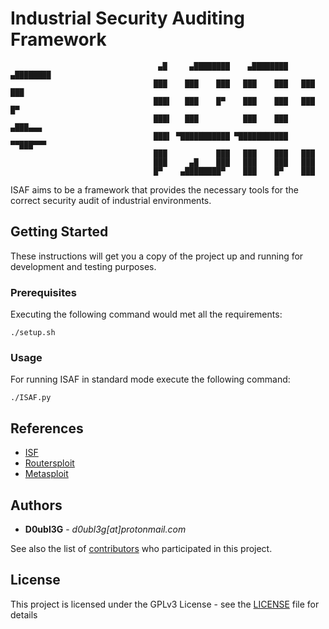 # Industrial Security Auditing Framework


                                     ▄█     ▄████████    ▄████████    ▄████████ 
                                    ███    ███    ███   ███    ███   ███    ███ 
                                    ███▌   ███    █▀    ███    ███   ███    █▀  
                                    ███▌   ███          ███    ███  ▄███▄▄▄     
                                    ███▌ ▀███████████ ▀███████████ ▀▀███▀▀▀     
                                    ███           ███   ███    ███   ███        
                                    ███     ▄█    ███   ███    ███   ███        
                                    █▀    ▄████████▀    ███    █▀    ███

ISAF aims to be a framework that provides the necessary tools for the correct security audit of industrial environments.

## Getting Started

These instructions will get you a copy of the project up and running for development and testing purposes. 

### Prerequisites

Executing the following command would met all the requirements:
```
./setup.sh
```

### Usage

For running ISAF in standard mode execute the following command:

```
./ISAF.py
```

## References

* [ISF](https://github.com/dark-lbp/isf)
* [Routersploit](https://github.com/threat9/routersploit) 
* [Metasploit](https://github.com/rapid7/metasploit-framework)

## Authors

* **D0ubl3G** - *d0ubl3g[at]protonmail.com*

See also the list of [contributors]() who participated in this project.

## License

This project is licensed under the GPLv3 License - see the [LICENSE](LICENSE) file for details
